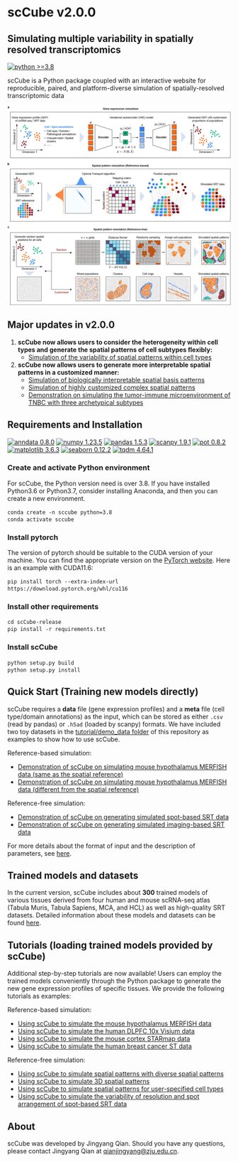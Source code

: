 # scCube v2.0.0

## Simulating multiple variability in spatially resolved transcriptomics

[![python >=3.8](https://img.shields.io/badge/python-%3E%3D3.8-brightgreen)](https://www.python.org/) 

scCube is a Python package coupled with an interactive website for reproducible, paired, and platform-diverse simulation of spatially-resolved transcriptomic data 

![avatar](images/workflow.jpg)
## Major updates in v2.0.0
1. **scCube now allows users to consider the heterogeneity within cell types and generate the spatial patterns of cell subtypes flexibly:**
   * [Simulation of the variability of spatial patterns within cell types](tutorial/tutorial_subtype.ipynb) 
2. **scCube now allows users to generate more interpretable spatial patterns in a customized manner:**
   * [Simulation of biologically interpretable spatial basis patterns]() 
   * [Simulation of highly customized complex spatial patterns]() 
   * [Demonstration on simulating the tumor-immune microenvironment of TNBC with three archetypical subtypes]() 


## Requirements and Installation
[![anndata 0.8.0](https://img.shields.io/badge/anndata-0.8.0-success)](https://pypi.org/project/anndata/) [![numpy 1.23.5](https://img.shields.io/badge/numpy-1.23.5-important)](https://pypi.org/project/numpy/) [![pandas 1.5.3](https://img.shields.io/badge/pandas-1.5.3-critical)](https://pypi.org/project/pandas/) [![scanpy 1.9.1](https://img.shields.io/badge/scanpy-1.9.1-informational)](https://github.com/scverse/scanpy) [![pot 0.8.2](https://img.shields.io/badge/pot-0.8.2-blueviolet)](https://pypi.org/project/POT/) [![matplotlib 3.6.3](https://img.shields.io/badge/matplotlib-3.6.3-ff69b4)](https://pypi.org/project/matplotlib/) [![seaborn 0.12.2](https://img.shields.io/badge/seaborn-0.12.2-9cf)](https://pypi.org/project/seaborn/) [![tqdm 4.64.1](https://img.shields.io/badge/tqdm-4.64.1-lightgrey)](https://pypi.org/project/tqdm/)

### Create and activate Python environment
For scCube, the Python version need is over 3.8. If you have installed Python3.6 or Python3.7, consider installing Anaconda, and then you can create a new environment.
```
conda create -n sccube python=3.8
conda activate sccube
```
### Install pytorch
The version of pytorch should be suitable to the CUDA version of your machine. You can find the appropriate version on the [PyTorch website](https://pytorch.org/get-started/locally/).
Here is an example with CUDA11.6:
```
pip install torch --extra-index-url https://download.pytorch.org/whl/cu116
```
### Install other requirements
```
cd scCube-release
pip install -r requirements.txt
```
### Install scCube
```
python setup.py build
python setup.py install
```

## Quick Start (Training new models directly)
scCube requires a **data** file (gene expression profiles) and a **meta** file (cell type/domain annotations) as the input, which can be stored as either `.csv` (read by pandas) or `.h5ad` (loaded by scanpy) formats. We have included two toy datasets in the [tutorial/demo_data folder](tutorial/demo_data) of this repository as examples to show how to use scCube. 

Reference-based simulation:
* [Demonstration of scCube on simulating mouse hypothalamus MERFISH data (same as the spatial reference)](tutorial/demo_merfish_own.ipynb)
* [Demonstration of scCube on simulating mouse hypothalamus MERFISH data (different from the spatial reference)](tutorial/demo_merfish_other.ipynb)

Reference-free simulation:
* [Demonstration of scCube on generating simulated spot-based SRT data](tutorial/demo_spot.ipynb)
* [Demonstration of scCube on generating simulated imaging-based SRT data](tutorial/demo_image.ipynb)

For more details about the format of input and the description of parameters, see [here](tutorial/API.md).

## Trained models and datasets
In the current version, scCube includes about **300** trained models of various tissues derived from four human and mouse scRNA-seq atlas (Tabula Muris, Tabula Sapiens, MCA, and HCL) as well as high-quality SRT datasets. Detailed information about these models and datasets can be found [here](tutorial/statistics.md).

## Tutorials (loading trained models provided by scCube)
Additional step-by-step tutorials are now available! Users can employ the trained models conveniently through the Python package to generate the new gene expression profiles of specific tissues. We provide the following tutorials as examples:

Reference-based simulation:
* [Using scCube to simulate the mouse hypothalamus MERFISH data](tutorial/tutorial_merfish.ipynb)
* [Using scCube to simulate the human DLPFC 10x Visium data](tutorial/tutorial_dlpfc.ipynb)
* [Using scCube to simulate the mouse cortex STARmap data](tutorial/tutorial_starmap.ipynb)
* [Using scCube to simulate the human breast cancer ST data](tutorial/tutorial_bc.ipynb)

Reference-free simulation:
* [Using scCube to simulate spatial patterns with diverse spatial patterns](tutorial/tutorial_pattern.ipynb)
* [Using scCube to simulate 3D spatial patterns](tutorial/tutorial_3d.ipynb)
* [Using scCube to simulate spatial patterns for user-specified cell types](tutorial/tutorial_specified.ipynb)
* [Using scCube to simulate the variability of resolution and spot arrangement of spot-based SRT data](tutorial/tutorial_resolution.ipynb)



## About
scCube was developed by Jingyang Qian. Should you have any questions, please contact Jingyang Qian at qianjingyang@zju.edu.cn.

